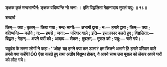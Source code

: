 **ङ्क्षक कृतं मन्दभाग्यैर्न: ङ्क्षक वदिष्यन्ति नो जना: ।** **इति विह्वलिता गेहानादाय मुषलं ययु: ॥ १८॥** 

**शब्दार्थ** 

**किम्—** **क्या** **; कृतम्—** **किया गया** **; मन्द-भाग्यै:—** **अभागों द्वारा** **; न:—** **हमारे द्वारा** **; किम्—** **क्या** **; वदिष्यन्ति—** **कहेंगे** **; न:—** **हमसे** **; जना:—** **परिवार वाले** **; इति—** **इस प्रकार कहते हुए** **; विह्वलिता:—** **विह्वल** **; गेहान्—** **अपने घरों को** **; आदाय—** **लेकर** **;** **मुषलम्—** **मूसल को** **; ययु:—** **चले गये।** **.** 

**यदुवंश के तरुण लोगों ने कहा : ''ओह! यह हमने क्या कर डाला? हम कितने अभागे हैं!** **हमारे परिवार वाले हमसे क्या कहेंगे?ÓÓ ऐसा कहते हुए तथा अतीव विक्षुब्ध होकर, वे अपने** **साथ उस मूसल को लेकर अपने घरों को लौट गये।** 